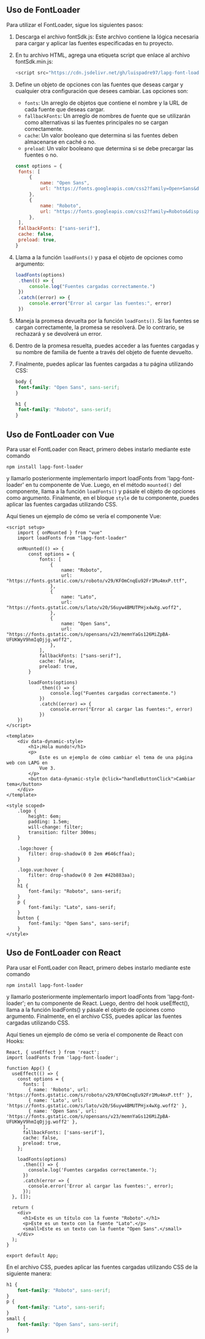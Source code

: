 ## Uso de FontLoader

Para utilizar el FontLoader, sigue los siguientes pasos:

1. Descarga el archivo fontSdk.js: Este archivo contiene la lógica necesaria para cargar y aplicar las fuentes especificadas en tu proyecto.

2. En tu archivo HTML, agrega una etiqueta script que enlace al archivo fontSdk.min.js:

   ```javascript
   <script src="https://cdn.jsdelivr.net/gh/luispadre97/lapg-font-loader@main/dist/fontSdk.min.js"></script>
   ```

3. Define un objeto de opciones con las fuentes que deseas cargar y cualquier otra configuración que desees cambiar. Las opciones son:

   - `fonts`: Un arreglo de objetos que contiene el nombre y la URL de cada fuente que deseas cargar.
   - `fallbackFonts`: Un arreglo de nombres de fuente que se utilizarán como alternativas si las fuentes principales no se cargan correctamente.
   - `cache`: Un valor booleano que determina si las fuentes deben almacenarse en caché o no.
   - `preload`: Un valor booleano que determina si se debe precargar las fuentes o no.

   ```javascript
   const options = {
   	fonts: [
   		{
   			name: "Open Sans",
   			url: "https://fonts.googleapis.com/css2?family=Open+Sans&display=swap",
   		},
   		{
   			name: "Roboto",
   			url: "https://fonts.googleapis.com/css2?family=Roboto&display=swap",
   		},
   	],
   	fallbackFonts: ["sans-serif"],
   	cache: false,
   	preload: true,
   }
   ```

4. Llama a la función `loadFonts()` y pasa el objeto de opciones como argumento:

   ```javascript
   loadFonts(options)
   	.then(() => {
   		console.log("Fuentes cargadas correctamente.")
   	})
   	.catch((error) => {
   		console.error("Error al cargar las fuentes:", error)
   	})
   ```

5. Maneja la promesa devuelta por la función `loadFonts()`. Si las fuentes se cargan correctamente, la promesa se resolverá. De lo contrario, se rechazará y se devolverá un error.

6. Dentro de la promesa resuelta, puedes acceder a las fuentes cargadas y su nombre de familia de fuente a través del objeto de fuente devuelto.

7. Finalmente, puedes aplicar las fuentes cargadas a tu página utilizando CSS:

   ```scss
   body {
   	font-family: "Open Sans", sans-serif;
   }

   h1 {
   	font-family: "Roboto", sans-serif;
   }
   ```

## Uso de FontLoader con Vue

Para usar el FontLoader con React, primero debes instarlo mediante este comando

```
npm install lapg-font-loader
```

y llamarlo posteriormente implementarlo import loadFonts from 'lapg-font-loader' en tu componente de Vue. Luego, en el método `mounted()` del componente, llama a la función `loadFonts()` y pásale el objeto de opciones como argumento. Finalmente, en el bloque `style` de tu componente, puedes aplicar las fuentes cargadas utilizando CSS.

Aquí tienes un ejemplo de cómo se vería el componente Vue:

```vue
<script setup>
	import { onMounted } from "vue"
	import loadFonts from "lapg-font-loader"

	onMounted(() => {
		const options = {
			fonts: [
				{
					name: "Roboto",
					url: "https://fonts.gstatic.com/s/roboto/v29/KFOmCnqEu92Fr1Mu4mxP.ttf",
				},
				{
					name: "Lato",
					url: "https://fonts.gstatic.com/s/lato/v20/S6uyw4BMUTPHjx4wXg.woff2",
				},
				{
					name: "Open Sans",
					url: "https://fonts.gstatic.com/s/opensans/v23/memnYaGs126MiZpBA-UFUKWyV9hmIqOjjg.woff2",
				},
			],
			fallbackFonts: ["sans-serif"],
			cache: false,
			preload: true,
		}

		loadFonts(options)
			.then(() => {
				console.log("Fuentes cargadas correctamente.")
			})
			.catch((error) => {
				console.error("Error al cargar las fuentes:", error)
			})
	})
</script>

<template>
	<div data-dynamic-style>
		<h1>¡Hola mundo!</h1>
		<p>
			Este es un ejemplo de cómo cambiar el tema de una página web con LAPG en
			Vue 3.
		</p>
		<button data-dynamic-style @click="handleButtonClick">Cambiar tema</button>
	</div>
</template>

<style scoped>
	.logo {
		height: 6em;
		padding: 1.5em;
		will-change: filter;
		transition: filter 300ms;
	}

	.logo:hover {
		filter: drop-shadow(0 0 2em #646cffaa);
	}

	.logo.vue:hover {
		filter: drop-shadow(0 0 2em #42b883aa);
	}
	h1 {
		font-family: "Roboto", sans-serif;
	}
	p {
		font-family: "Lato", sans-serif;
	}
	button {
		font-family: "Open Sans", sans-serif;
	}
</style>
```

## Uso de FontLoader con React

Para usar el FontLoader con React, primero debes instarlo mediante este comando

```
npm install lapg-font-loader
```

y llamarlo posteriormente implementarlo import loadFonts from 'lapg-font-loader';
en tu componente de React. Luego, dentro del hook useEffect(), llama a la función loadFonts() y pásale el objeto de opciones como argumento. Finalmente, en el archivo CSS, puedes aplicar las fuentes cargadas utilizando CSS.

Aquí tienes un ejemplo de cómo se vería el componente de React con Hooks:

```react
React, { useEffect } from 'react';
import loadFonts from 'lapg-font-loader';

function App() {
  useEffect(() => {
    const options = {
      fonts: [
        { name: 'Roboto', url: 'https://fonts.gstatic.com/s/roboto/v29/KFOmCnqEu92Fr1Mu4mxP.ttf' },
        { name: 'Lato', url: 'https://fonts.gstatic.com/s/lato/v20/S6uyw4BMUTPHjx4wXg.woff2' },
        { name: 'Open Sans', url: 'https://fonts.gstatic.com/s/opensans/v23/memnYaGs126MiZpBA-UFUKWyV9hmIqOjjg.woff2' },
      ],
      fallbackFonts: ['sans-serif'],
      cache: false,
      preload: true,
    };

    loadFonts(options)
      .then(() => {
        console.log('Fuentes cargadas correctamente.');
      })
      .catch(error => {
        console.error('Error al cargar las fuentes:', error);
      });
  }, []);

  return (
    <div>
      <h1>Este es un título con la fuente "Roboto".</h1>
      <p>Este es un texto con la fuente "Lato".</p>
      <small>Este es un texto con la fuente "Open Sans".</small>
    </div>
  );
}

export default App;
```

En el archivo CSS, puedes aplicar las fuentes cargadas utilizando CSS de la siguiente manera:

```css
h1 {
	font-family: "Roboto", sans-serif;
}
p {
	font-family: "Lato", sans-serif;
}
small {
	font-family: "Open Sans", sans-serif;
}
```
